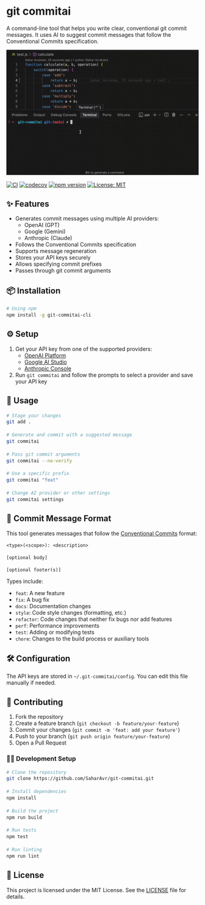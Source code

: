 # git commitai

A command-line tool that helps you write clear, conventional git commit messages. It uses AI to suggest commit messages that follow the Conventional Commits specification.

![git-commitai demo](https://raw.githubusercontent.com/SaharAvr/git-commitai/main/assets/git-commitai.gif)

[![CI](https://github.com/SaharAvr/git-commitai/actions/workflows/ci.yml/badge.svg)](https://github.com/SaharAvr/git-commitai/actions/workflows/ci.yml)
[![codecov](https://codecov.io/gh/SaharAvr/git-commitai/branch/main/graph/badge.svg)](https://codecov.io/gh/SaharAvr/git-commitai)
[![npm version](https://badge.fury.io/js/git-commitai-cli.svg)](https://badge.fury.io/js/git-commitai-cli)
[![License: MIT](https://img.shields.io/badge/License-MIT-yellow.svg)](https://opensource.org/licenses/MIT)

## ✨ Features

- Generates commit messages using multiple AI providers:
  - OpenAI (GPT)
  - Google (Gemini)
  - Anthropic (Claude)
- Follows the Conventional Commits specification
- Supports message regeneration
- Stores your API keys securely
- Allows specifying commit prefixes
- Passes through git commit arguments

## 📦 Installation

```bash
# Using npm
npm install -g git-commitai-cli
```

## ⚙️ Setup

1. Get your API key from one of the supported providers:
   - [OpenAI Platform](https://platform.openai.com/api-keys)
   - [Google AI Studio](https://makersuite.google.com/app/apikey)
   - [Anthropic Console](https://console.anthropic.com/settings/keys)
2. Run `git commitai` and follow the prompts to select a provider and save your API key

## 🚀 Usage

```bash
# Stage your changes
git add .

# Generate and commit with a suggested message
git commitai

# Pass git commit arguments
git commitai --no-verify

# Use a specific prefix
git commitai "feat"

# Change AI provider or other settings
git commitai settings
```

## 📝 Commit Message Format

This tool generates messages that follow the [Conventional Commits](https://www.conventionalcommits.org/) format:

```
<type>(<scope>): <description>

[optional body]

[optional footer(s)]
```

Types include:
- `feat`: A new feature
- `fix`: A bug fix
- `docs`: Documentation changes
- `style`: Code style changes (formatting, etc.)
- `refactor`: Code changes that neither fix bugs nor add features
- `perf`: Performance improvements
- `test`: Adding or modifying tests
- `chore`: Changes to the build process or auxiliary tools

## 🛠️ Configuration

The API keys are stored in `~/.git-commitai/config`. You can edit this file manually if needed.

## 🤝 Contributing

1. Fork the repository
2. Create a feature branch (`git checkout -b feature/your-feature`)
3. Commit your changes (`git commit -m 'feat: add your feature'`)
4. Push to your branch (`git push origin feature/your-feature`)
5. Open a Pull Request

### 🧑‍💻 Development Setup

```bash
# Clone the repository
git clone https://github.com/SaharAvr/git-commitai.git

# Install dependencies
npm install

# Build the project
npm run build

# Run tests
npm test

# Run linting
npm run lint
```

## 📄 License

This project is licensed under the MIT License. See the [LICENSE](https://raw.githubusercontent.com/SaharAvr/git-commitai/main/LICENSE) file for details. 